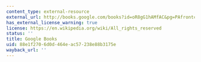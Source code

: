 ```yaml
---
content_type: external-resource
external_url: http://books.google.com/books?id=oR8gG1hAMfAC&pg=PAfrontcover#v=onepage
has_external_license_warning: true
license: https://en.wikipedia.org/wiki/All_rights_reserved
status: ''
title: Google Books
uid: 88e1f270-6d0d-464e-ac57-238e88b3175e
wayback_url: ''
---
```

